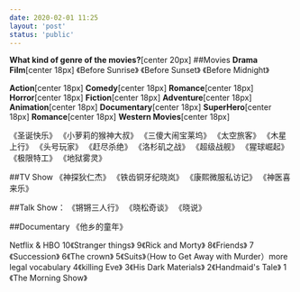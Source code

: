 ```yaml
---
date: 2020-02-01 11:25
layout: 'post'
status: 'public'
---
```


**What kind of genre of the movies?**[center 20px]
##Movies
**Drama Film**[center 18px]
《Before Sunrise》
《Before Sunset》
《Before Midnight》

**Action**[center 18px]
**Comedy**[center 18px]
**Romance**[center 18px]
**Horror**[center 18px]
**Fiction**[center 18px]
**Adventure**[center 18px]
**Animation**[center 18px]
**Documentary**[center 18px]
**SuperHero**[center 18px]
**Romance**[center 18px]
**Western Movies**[center 18px]










《圣诞快乐》
《小萝莉的猴神大叔》
《三傻大闹宝莱坞》
《太空旅客》
《木星上行》
《头号玩家》
《赶尽杀绝》
《洛杉矶之战》
《超级战舰》
《猩球崛起》
《极限特工》
《地狱雾灵》

##TV Show
《神探狄仁杰》
《铁齿铜牙纪晓岚》
《康熙微服私访记》
《神医喜来乐》

##Talk Show：
《锵锵三人行》
《晓松奇谈》
《晓说》

##Documentary
《他乡的童年》

Netflix & HBO
10《Stranger things》
9《Rick and Morty》
8《Friends》
7《Succession》
6《The crown》
5《Suits》（How to Get Away with Murder）more legal vocabulary
4《killing Eve》
3《His Dark Materials》
2《Handmaid's Tale》
1《The Morning Show》


